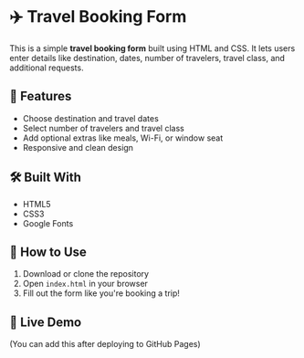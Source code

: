 # ✈️ Travel Booking Form

This is a simple **travel booking form** built using HTML and CSS. It lets users enter details like destination, dates, number of travelers, travel class, and additional requests.

## 🚀 Features

- Choose destination and travel dates
- Select number of travelers and travel class
- Add optional extras like meals, Wi-Fi, or window seat
- Responsive and clean design

## 🛠️ Built With

- HTML5
- CSS3
- Google Fonts

## 📂 How to Use

1. Download or clone the repository
2. Open `index.html` in your browser
3. Fill out the form like you're booking a trip!

## 🔗 Live Demo

(You can add this after deploying to GitHub Pages)

